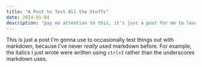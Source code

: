 ```yaml
---
title: "A Post to Test All the Stuffs"
date: 2024-01-04
description: "pay no attention to this, it's just a post for me to learn markdown on"
---
```

This is just a post I'm gonna use to occasionally test things out with markdown, because I've never _really_ used markdown before.
For example, the italics I just wrote were written using  `ctrl+I` rather than the underscores markdown uses.
